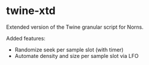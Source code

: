# twine-xtd
Extended version of the Twine granular script for Norns.

Added features:

- Randomize seek per sample slot (with timer)
- Automate density and size per sample slot via LFO
